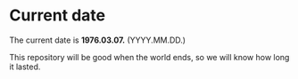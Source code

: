 # Current date

The current date is **1976.03.07.** (YYYY.MM.DD.)

This repository will be good when the world ends, so we will know how long it lasted.